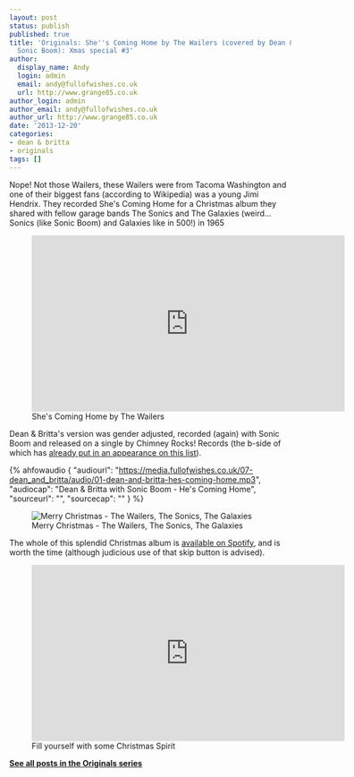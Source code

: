 ```yaml
---
layout: post
status: publish
published: true
title: 'Originals: She''s Coming Home by The Wailers (covered by Dean & Britta with
  Sonic Boom): Xmas special #3'
author:
  display_name: Andy
  login: admin
  email: andy@fullofwishes.co.uk
  url: http://www.grange85.co.uk
author_login: admin
author_email: andy@fullofwishes.co.uk
author_url: http://www.grange85.co.uk
date: '2013-12-20'
categories:
- dean & britta
- originals
tags: []
---
```

<p>Nope! Not those Wailers, these Wailers were from Tacoma Washington and one of their biggest fans (according to Wikipedia) was a young Jimi Hendrix. They recorded She's Coming Home for a Christmas album they shared with fellow garage bands The Sonics and The Galaxies (weird... Sonics (like Sonic Boom) and Galaxies like in 500!) in 1965<p>
<figure class="caption aligncenter"><iframe width="560" height="315" src="https://www.youtube-nocookie.com/embed/-Z5JnzVSEf8" frameborder="0" allowfullscreen></iframe><figcaption class="caption-text">She's Coming Home by The Wailers</figcaption></figure>
<p>Dean & Britta's version was gender adjusted, recorded (again) with Sonic Boom and released on a single by Chimney Rocks! Records (the b-side of which has <a href="/2013/12/16/originals-xmas-special-1-old-toy-trains-by-roger-miller-covered-by-dean-britta-with-sonic-boom/">already put in an appearance on this list</a>).</p>

 {% ahfowaudio {
  "audiourl": "https://media.fullofwishes.co.uk/07-dean_and_britta/audio/01-dean-and-britta-hes-coming-home.mp3",
  "audiocap": "Dean & Britta with Sonic Boom - He's Coming Home",
  "sourceurl": "",
  "sourcecap": ""
  } %}


<figure class="caption aligncenter"><img src="https://media.fullofwishes.co.uk/00-misc/pictures/sonics_wailers_galaxies_merry_christmas.jpg" alt="Merry Christmas - The Wailers, The Sonics, The Galaxies" /><figcaption class="caption-text">Merry Christmas - The Wailers, The Sonics, The Galaxies</figcaption></figure>
<p>The whole of this splendid Christmas album is <a href="https://play.spotify.com/album/7lrqx7ImWuv9KlSDc6pVkB">available on Spotify</a>, and is worth the time (although judicious use of that skip button is advised).</p>

<figure class="caption aligncenter"><iframe width="560" height="315" src="https://www.youtube-nocookie.com/embed/qpSWrmIz-a8" frameborder="0" allowfullscreen></iframe><figcaption class="caption-text">Fill yourself with some Christmas Spirit</figcaption></figure>

<p><strong><a href="/category/originals/" title="List: Originals">See all posts in the Originals series</a></strong></p>
